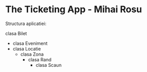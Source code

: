 # The Ticketing App -  Mihai Rosu

Structura aplicatiei:

clasa Bilet
- clasa Eveniment
- clasa Locatie
   - clasa Zona
      - clasa Rand
         - clasa Scaun 
